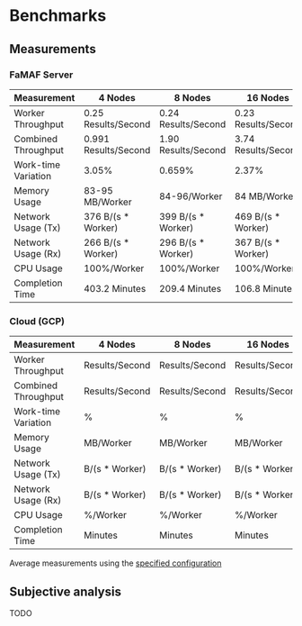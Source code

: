 # Benchmarks

## Measurements

### FaMAF Server

| Measurement         | 4 Nodes              | 8 Nodes             | 16 Nodes            |
|---------------------|----------------------|---------------------|---------------------|
| Worker Throughput   | 0.25 Results/Second  | 0.24 Results/Second | 0.23 Results/Second |
| Combined Throughput | 0.991 Results/Second | 1.90 Results/Second | 3.74 Results/Second |
| Work-time Variation | 3.05%                | 0.659%              | 2.37%               |
| Memory Usage        | 83-95 MB/Worker      | 84-96/Worker        | 84 MB/Worker        |
| Network Usage (Tx)  | 376 B/(s * Worker)   | 399 B/(s * Worker)  | 469 B/(s * Worker)  |
| Network Usage (Rx)  | 266 B/(s * Worker)   | 296 B/(s * Worker)  | 367 B/(s * Worker)  |
| CPU Usage           | 100%/Worker          | 100%/Worker         | 100%/Worker         |
| Completion Time     | 403.2 Minutes        | 209.4 Minutes       | 106.8 Minutes       |

### Cloud (GCP)

| Measurement         | 4 Nodes            | 8 Nodes        | 16 Nodes       |
|---------------------|--------------------|----------------|----------------|
| Worker Throughput   | Results/Second     | Results/Second | Results/Second |
| Combined Throughput | Results/Second     | Results/Second | Results/Second |
| Work-time Variation | %                  | %              | %              |
| Memory Usage        | MB/Worker          | MB/Worker      | MB/Worker      |
| Network Usage (Tx)  | B/(s * Worker)     | B/(s * Worker) | B/(s * Worker) |
| Network Usage (Rx)  | B/(s * Worker)     | B/(s * Worker) | B/(s * Worker) |
| CPU Usage           | %/Worker           | %/Worker       | %/Worker       |
| Completion Time     | Minutes            | Minutes        | Minutes        |

Average measurements using the [specified configuration](measurements/README.md)

## Subjective analysis

TODO